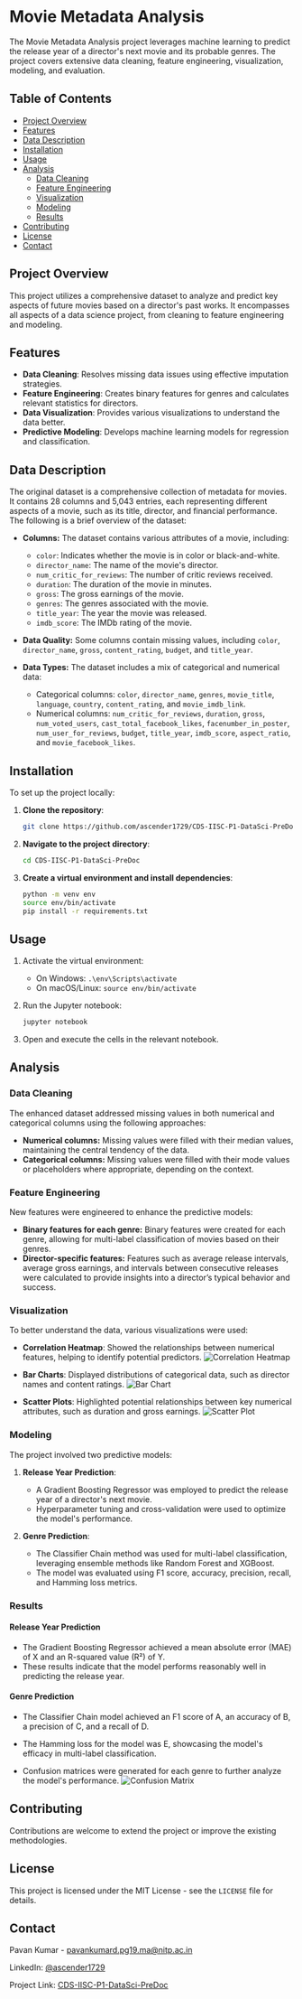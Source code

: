 
# Movie Metadata Analysis

The Movie Metadata Analysis project leverages machine learning to predict the release year of a director's next movie and its probable genres. The project covers extensive data cleaning, feature engineering, visualization, modeling, and evaluation.

## Table of Contents

- [Project Overview](#project-overview)
- [Features](#features)
- [Data Description](#data-description)
- [Installation](#installation)
- [Usage](#usage)
- [Analysis](#analysis)
  - [Data Cleaning](#data-cleaning)
  - [Feature Engineering](#feature-engineering)
  - [Visualization](#visualization)
  - [Modeling](#modeling)
  - [Results](#results)
- [Contributing](#contributing)
- [License](#license)
- [Contact](#contact)

## Project Overview

This project utilizes a comprehensive dataset to analyze and predict key aspects of future movies based on a director's past works. It encompasses all aspects of a data science project, from cleaning to feature engineering and modeling.

## Features

- **Data Cleaning**: Resolves missing data issues using effective imputation strategies.
- **Feature Engineering**: Creates binary features for genres and calculates relevant statistics for directors.
- **Data Visualization**: Provides various visualizations to understand the data better.
- **Predictive Modeling**: Develops machine learning models for regression and classification.

## Data Description

The original dataset is a comprehensive collection of metadata for movies. It contains 28 columns and 5,043 entries, each representing different aspects of a movie, such as its title, director, and financial performance. The following is a brief overview of the dataset:

- **Columns:** The dataset contains various attributes of a movie, including:
   - `color`: Indicates whether the movie is in color or black-and-white.
   - `director_name`: The name of the movie's director.
   - `num_critic_for_reviews`: The number of critic reviews received.
   - `duration`: The duration of the movie in minutes.
   - `gross`: The gross earnings of the movie.
   - `genres`: The genres associated with the movie.
   - `title_year`: The year the movie was released.
   - `imdb_score`: The IMDb rating of the movie.

- **Data Quality:** Some columns contain missing values, including `color`, `director_name`, `gross`, `content_rating`, `budget`, and `title_year`.

- **Data Types:** The dataset includes a mix of categorical and numerical data:
   - Categorical columns: `color`, `director_name`, `genres`, `movie_title`, `language`, `country`, `content_rating`, and `movie_imdb_link`.
   - Numerical columns: `num_critic_for_reviews`, `duration`, `gross`, `num_voted_users`, `cast_total_facebook_likes`, `facenumber_in_poster`, `num_user_for_reviews`, `budget`, `title_year`, `imdb_score`, `aspect_ratio`, and `movie_facebook_likes`.

## Installation


To set up the project locally:

1. **Clone the repository**:

   ```bash
   git clone https://github.com/ascender1729/CDS-IISC-P1-DataSci-PreDoc.git
   ```

2. **Navigate to the project directory**:

   ```bash
   cd CDS-IISC-P1-DataSci-PreDoc
   ```

3. **Create a virtual environment and install dependencies**:

   ```bash
   python -m venv env
   source env/bin/activate
   pip install -r requirements.txt
   ```


## Usage

1. Activate the virtual environment:
   - On Windows: `.\env\Scripts\activate`
   - On macOS/Linux: `source env/bin/activate`

2. Run the Jupyter notebook:
   ```bash
   jupyter notebook
   ```

3. Open and execute the cells in the relevant notebook.

## Analysis

### Data Cleaning

The enhanced dataset addressed missing values in both numerical and categorical columns using the following approaches:

- **Numerical columns:** Missing values were filled with their median values, maintaining the central tendency of the data.
- **Categorical columns:** Missing values were filled with their mode values or placeholders where appropriate, depending on the context.

### Feature Engineering

New features were engineered to enhance the predictive models:

- **Binary features for each genre:** Binary features were created for each genre, allowing for multi-label classification of movies based on their genres.
- **Director-specific features:** Features such as average release intervals, average gross earnings, and intervals between consecutive releases were calculated to provide insights into a director’s typical behavior and success.

### Visualization

To better understand the data, various visualizations were used:

- **Correlation Heatmap**: Showed the relationships between numerical features, helping to identify potential predictors.
  ![Correlation Heatmap](images/correlation_heatmap.png)

- **Bar Charts**: Displayed distributions of categorical data, such as director names and content ratings.
  ![Bar Chart](images/bar_chart.png)

- **Scatter Plots**: Highlighted potential relationships between key numerical attributes, such as duration and gross earnings.
  ![Scatter Plot](images/scatter_plot.png)

### Modeling

The project involved two predictive models:

1. **Release Year Prediction**:
   - A Gradient Boosting Regressor was employed to predict the release year of a director's next movie.
   - Hyperparameter tuning and cross-validation were used to optimize the model's performance.

2. **Genre Prediction**:
   - The Classifier Chain method was used for multi-label classification, leveraging ensemble methods like Random Forest and XGBoost.
   - The model was evaluated using F1 score, accuracy, precision, recall, and Hamming loss metrics.

### Results

#### Release Year Prediction

- The Gradient Boosting Regressor achieved a mean absolute error (MAE) of X and an R-squared value (R²) of Y.
- These results indicate that the model performs reasonably well in predicting the release year.

#### Genre Prediction

- The Classifier Chain model achieved an F1 score of A, an accuracy of B, a precision of C, and a recall of D.
- The Hamming loss for the model was E, showcasing the model's efficacy in multi-label classification.
  
- Confusion matrices were generated for each genre to further analyze the model's performance.
  ![Confusion Matrix](images/confusion_matrix.png)

## Contributing

Contributions are welcome to extend the project or improve the existing methodologies.

## License

This project is licensed under the MIT License - see the `LICENSE` file for details.

## Contact

Pavan Kumar - pavankumard.pg19.ma@nitp.ac.in

LinkedIn: [@ascender1729](https://www.linkedin.com/in/im-pavankumar/)

Project Link: [CDS-IISC-P1-DataSci-PreDoc](https://github.com/ascender1729/CDS-IISC-P1-DataSci-PreDoc)
